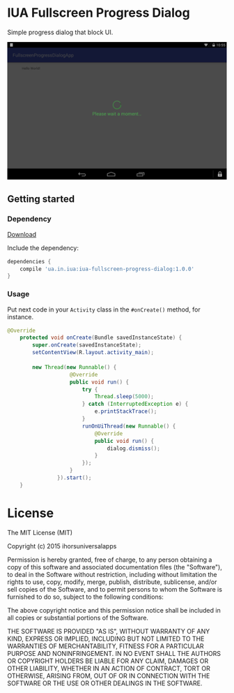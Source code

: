 # IUA Fullscreen Progress Dialog

Simple progress dialog that block UI.

![screenshot 1](https://github.com/ihorsuniversalapps/iua-fullscreen-progress-dialog/raw/master/screenshot1.png "ScreenShot Of Dialog")

## Getting started

### Dependency

[Download](https://bintray.com/phoenixria/maven/iua-fullscreen-progress-dialog/1.0.0/view)

Include the dependency:

```groovy
dependencies {
    compile 'ua.in.iua:iua-fullscreen-progress-dialog:1.0.0'
}
```
### Usage

Put next code in your `Activity` class in the `#onCreate()` method, for instance.

```java
@Override
    protected void onCreate(Bundle savedInstanceState) {
        super.onCreate(savedInstanceState);
        setContentView(R.layout.activity_main);

        new Thread(new Runnable() {
                    @Override
                    public void run() {
                        try {
                            Thread.sleep(5000);
                        } catch (InterruptedException e) {
                            e.printStackTrace();
                        }
                        runOnUiThread(new Runnable() {
                            @Override
                            public void run() {
                                dialog.dismiss();
                            }
                        });
                    }
                }).start();
    }
```

# License

The MIT License (MIT)

Copyright (c) 2015 ihorsuniversalapps

Permission is hereby granted, free of charge, to any person obtaining a copy
of this software and associated documentation files (the "Software"), to deal
in the Software without restriction, including without limitation the rights
to use, copy, modify, merge, publish, distribute, sublicense, and/or sell
copies of the Software, and to permit persons to whom the Software is
furnished to do so, subject to the following conditions:

The above copyright notice and this permission notice shall be included in all
copies or substantial portions of the Software.

THE SOFTWARE IS PROVIDED "AS IS", WITHOUT WARRANTY OF ANY KIND, EXPRESS OR
IMPLIED, INCLUDING BUT NOT LIMITED TO THE WARRANTIES OF MERCHANTABILITY,
FITNESS FOR A PARTICULAR PURPOSE AND NONINFRINGEMENT. IN NO EVENT SHALL THE
AUTHORS OR COPYRIGHT HOLDERS BE LIABLE FOR ANY CLAIM, DAMAGES OR OTHER
LIABILITY, WHETHER IN AN ACTION OF CONTRACT, TORT OR OTHERWISE, ARISING FROM,
OUT OF OR IN CONNECTION WITH THE SOFTWARE OR THE USE OR OTHER DEALINGS IN THE
SOFTWARE.
